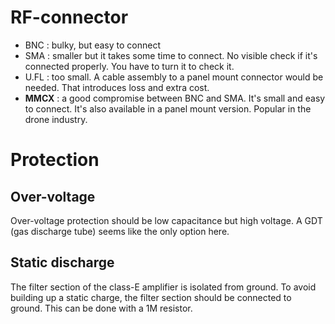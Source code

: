 # RF-connector
* BNC : bulky, but easy to connect
* SMA : smaller but it takes some time to connect.  No visible check if it's connected properly.  You have to turn it to check it.
* U.FL : too small.  A cable assembly to a panel mount connector would be needed.  That introduces loss and extra cost.
* **MMCX** : a good compromise between BNC and SMA.  It's small and easy to connect.  It's also available in a panel mount version.  Popular in the drone industry.

# Protection
## Over-voltage
Over-voltage protection should be low capacitance but high voltage.  A GDT (gas discharge tube) seems like the only option here.

## Static discharge
The filter section of the class-E amplifier is isolated from ground.  To avoid building up a static charge, the filter section should be connected to ground.  This can be done with a 1M resistor.